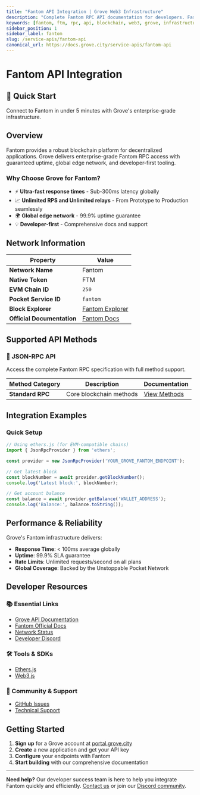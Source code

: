 ```yaml
---
title: "Fantom API Integration | Grove Web3 Infrastructure"
description: "Complete Fantom RPC API documentation for developers. Fast, reliable Fantom blockchain access with Grove's enterprise infrastructure. Get started in minutes."
keywords: [fantom, ftm, rpc, api, blockchain, web3, grove, infrastructure, developers, integration]
sidebar_position: 1
sidebar_label: fantom
slug: /service-apis/fantom-api
canonical_url: https://docs.grove.city/service-apis/fantom-api
---
```


# Fantom API Integration

<div style={{background: "linear-gradient(135deg, #13b5ec 0%, #1969ff 100%)", color: "white", padding: "1.5rem", borderRadius: "8px", margin: "1rem 0"}}>
  <h2 style={{color: "white", marginTop: 0}}>🚀 Quick Start</h2>
  <p style={{marginBottom: 0, fontSize: "1.1rem"}}>Connect to Fantom in under 5 minutes with Grove's enterprise-grade infrastructure.</p>
</div>

## Overview

Fantom provides a robust blockchain platform for decentralized applications. Grove delivers enterprise-grade Fantom RPC access with guaranteed uptime, global edge network, and developer-first tooling.

### Why Choose Grove for Fantom?

- ⚡ **Ultra-fast response times** - Sub-300ms latency globally
- 📈 **Unlimited RPS and Unlimited relays** - From Prototype to Production seamlessly
- 🌍 **Global edge network** - 99.9% uptime guarantee
- 💡 **Developer-first** - Comprehensive docs and support

## Network Information

| Property | Value |
|----------|-------|
| **Network Name** | Fantom |
| **Native Token** | FTM |
| **EVM Chain ID** | `250` |
| **Pocket Service ID** | `fantom` |
| **Block Explorer** | [Fantom Explorer](https://explorer.fantom.network/) |
| **Official Documentation** | [Fantom Docs](https://docs.fantom.foundation/) |

## Supported API Methods

### 🔌 JSON-RPC API
Access the complete Fantom RPC specification with full method support.

| Method Category | Description | Documentation |
|-----------------|-------------|---------------|
| **Standard RPC** | Core blockchain methods | [View Methods](../grove-api/api-definition/definition#json-rpc-supported-methods) |

## Integration Examples

### Quick Setup

```javascript
// Using ethers.js (for EVM-compatible chains)
import { JsonRpcProvider } from 'ethers';

const provider = new JsonRpcProvider('YOUR_GROVE_FANTOM_ENDPOINT');

// Get latest block
const blockNumber = await provider.getBlockNumber();
console.log('Latest block:', blockNumber);

// Get account balance
const balance = await provider.getBalance('WALLET_ADDRESS');
console.log('Balance:', balance.toString());
```

## Performance & Reliability

Grove's Fantom infrastructure delivers:

- **Response Time**: < 100ms average globally
- **Uptime**: 99.9% SLA guarantee  
- **Rate Limits**: Unlimited requests/second on all plans
- **Global Coverage**: Backed by the Unstoppable Pocket Network

## Developer Resources

### 📚 Essential Links
- [Grove API Documentation](../grove-api/overview/grove-api)
- [Fantom Official Docs](https://docs.fantom.foundation/)
- [Network Status](https://status.grove.city)
- [Developer Discord](https://discord.gg/build-with-grove)

### 🛠️ Tools & SDKs
- [Ethers.js](https://docs.ethers.io/)
- [Web3.js](https://web3js.readthedocs.io/)

### 💬 Community & Support
- [GitHub Issues](https://github.com/buildwithgrove/path)  
- [Technical Support](https://discord.com/channels/824324475256438814/1150805396085293106)

## Getting Started

1. **Sign up** for a Grove account at [portal.grove.city](https://portal.grove.city)
2. **Create** a new application and get your API key
3. **Configure** your endpoints with Fantom
4. **Start building** with our comprehensive documentation

---

<div style={{background: "#f8f9fa", padding: "1rem", borderLeft: "4px solid #007bff", margin: "1rem 0"}}>
  <strong>Need help?</strong> Our developer success team is here to help you integrate Fantom quickly and efficiently. <a href="mailto:portal@grove.city">Contact us</a> or join our <a href="https://discord.gg/build-with-grove">Discord community</a>.
</div>
